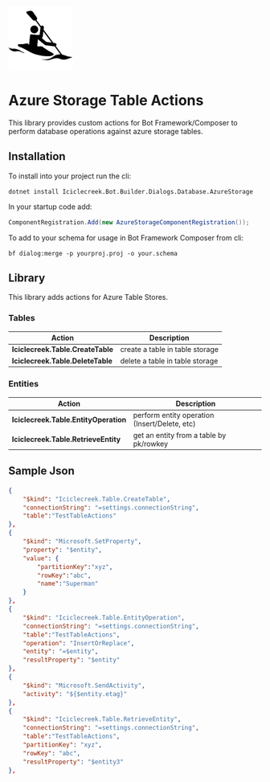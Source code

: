 ![icon](icon.png)

# Azure Storage Table Actions
This library provides custom actions for Bot Framework/Composer to perform database operations against azure storage tables.

## Installation
To install into your project run the cli:

```shell
dotnet install Iciclecreek.Bot.Builder.Dialogs.Database.AzureStorage
```

In your startup code add:

```csharp
ComponentRegistration.Add(new AzureStorageComponentRegistration());
```

To add to your schema for usage in Bot Framework Composer from cli:

```shell
bf dialog:merge -p yourproj.proj -o your.schema
```

## Library
This library adds actions for Azure Table Stores.

### Tables
| Action                            | Description                     |
|-----------------------------------|---------------------------------|
| **Iciclecreek.Table.CreateTable** | create a table in table storage |
| **Iciclecreek.Table.DeleteTable** | delete a table in table storage |

### Entities
| Action                                | Description                                   |
|---------------------------------------|-----------------------------------------------|
| **Iciclecreek.Table.EntityOperation** | perform entity operation (Insert/Delete, etc) |
| **Iciclecreek.Table.RetrieveEntity**  | get an entity from a table by pk/rowkey       |

## Sample Json

```json
{
    "$kind": "Iciclecreek.Table.CreateTable",
    "connectionString": "=settings.connectionString",
    "table":"TestTableActions"
},
{
    "$kind": "Microsoft.SetProperty",
    "property": "$entity",
    "value": {
        "partitionKey":"xyz",
        "rowKey":"abc",
        "name":"Superman"
    }
},
{
    "$kind": "Iciclecreek.Table.EntityOperation",
    "connectionString": "=settings.connectionString",
    "table":"TestTableActions",
    "operation": "InsertOrReplace",
    "entity": "=$entity",
    "resultProperty": "$entity"
},
{
    "$kind": "Microsoft.SendActivity",
    "activity": "${$entity.etag}"
},
{
    "$kind": "Iciclecreek.Table.RetrieveEntity",
    "connectionString": "=settings.connectionString",
    "table":"TestTableActions",
    "partitionKey": "xyz",
    "rowKey": "abc",
    "resultProperty": "$entity3"
},
```
